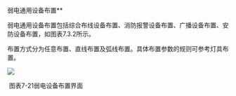 弱电通用设备布置**

弱电通用设备布置包括综合布线设备布置、消防报警设备布置、广播设备布置、安防设备布置，如图表7.3.2所示。

布置方式分为任意布置、直线布置及弧线布置。具体布置参数的规则可参考灯具布置。

![](file:///C:\Users\pkpm\AppData\Local\Temp\ksohtml5908\wps88.jpg)

 图表7-21弱电设备布置界面